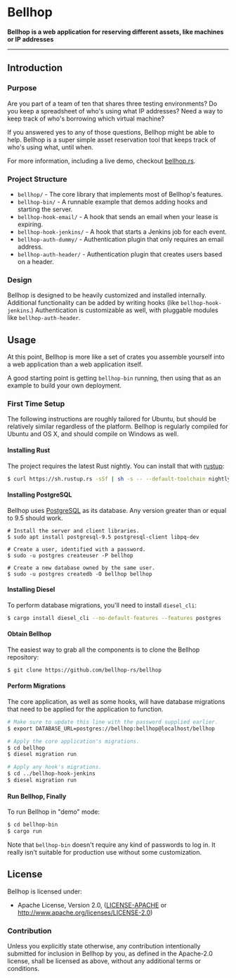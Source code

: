 Bellhop
=======

**Bellhop is a web application for reserving different assets, like machines or IP addresses**

---

## Introduction

### Purpose

Are you part of a team of ten that shares three testing environments? Do you keep a spreadsheet of
who's using what IP addresses? Need a way to keep track of who's borrowing which virtual machine?

If you answered yes to any of those questions, Bellhop might be able to help. Bellhop is a super
simple asset reservation tool that keeps track of who's using what, until when.

For more information, including a live demo, checkout [bellhop.rs][homepage].

[homepage]: https://bellhop.rs

### Project Structure

 * `bellhop/`               - The core library that implements most of Bellhop's features.
 * `bellhop-bin/`           - A runnable example that demos adding hooks and starting the server.
 * `bellhop-hook-email/`    - A hook that sends an email when your lease is expiring.
 * `bellhop-hook-jenkins/`  - A hook that starts a Jenkins job for each event.
 * `bellhop-auth-dummy/`    - Authentication plugin that only requires an email address.
 * `bellhop-auth-header/`   - Authentication plugin that creates users based on a header.

### Design

Bellhop is designed to be heavily customized and installed internally. Additional functionality
can be added by writing hooks (like `bellhop-hook-jenkins`.) Authentication is customizable as
well, with pluggable modules like `bellhop-auth-header`.

## Usage

At this point, Bellhop is more like a set of crates you assemble yourself into a web application
than a web application itself.

A good starting point is getting `bellhop-bin` running, then using that as an example to build
your own deployment.

### First Time Setup

The following instructions are roughly tailored for Ubuntu, but should be relatively similar
regardless of the platform. Bellhop is regularly compiled for Ubuntu and OS X, and should compile
on Windows as well.

#### Installing Rust

The project requires the latest Rust nightly. You can install that with [rustup][rustup]:

```bash
$ curl https://sh.rustup.rs -sSf | sh -s -- --default-toolchain nightly
```

[rustup]: https://www.rust-lang.org/tools/install

#### Installing PostgreSQL

Bellhop uses [PostgreSQL][postgresql] as its database. Any version greater than
or equal to 9.5 should work.

```
# Install the server and client libraries.
$ sudo apt install postgresql-9.5 postgresql-client libpq-dev

# Create a user, identified with a password.
$ sudo -u postgres createuser -P bellhop

# Create a new database owned by the same user.
$ sudo -u postgres createdb -O bellhop bellhop
```

[postgresql]: https://www.postgresql.org/


#### Installing Diesel

To perform database migrations, you'll need to install `diesel_cli`:

```bash
$ cargo install diesel_cli --no-default-features --features postgres
```

#### Obtain Bellhop

The easiest way to grab all the components is to clone the Bellhop repository:

```bash
$ git clone https://github.com/bellhop-rs/bellhop
```

#### Perform Migrations

The core application, as well as some hooks, will have database migrations that need to be applied
for the application to function.

```bash
# Make sure to update this line with the password supplied earlier.
$ export DATABASE_URL=postgres://bellhop:bellhop@localhost/bellhop

# Apply the core application's migrations.
$ cd bellhop
$ diesel migration run

# Apply any hook's migrations.
$ cd ../bellhop-hook-jenkins
$ diesel migration run
```

#### Run Bellhop, Finally

To run Bellhop in "demo" mode:

```bash
$ cd bellhop-bin
$ cargo run
```

Note that `bellhop-bin` doesn't require any kind of passwords to log in. It really isn't suitable
for production use without some customization.

## License

Bellhop is licensed under:

 * Apache License, Version 2.0, ([LICENSE-APACHE](LICENSE.md) or
   http://www.apache.org/licenses/LICENSE-2.0)

### Contribution

Unless you explicitly state otherwise, any contribution intentionally submitted for inclusion in
Bellhop by you, as defined in the Apache-2.0 license, shall be licensed as above, without any
additional terms or conditions.

[//]: # ( vim: set tw=98 : )
